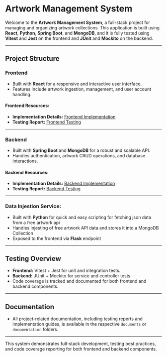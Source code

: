 # Artwork Management System

Welcome to the **Artwork Management System**, a full-stack project for managing and organizing artwork collections. This application is built using **React**, **Python**, **Spring Boot**, and **MongoDB**, and it is fully tested using **Vitest** and **Jest** on the frontend and **JUnit** and **Mockito** on the backend.

---

## Project Structure

### Frontend
- Built with **React** for a responsive and interactive user interface.
- Features include artwork ingestion, management, and user account handling.

#### Frontend Resources:
- **Implementation Details:** [Frontend Implementation](./frontend/README.md)  
- **Testing Report:** [Frontend Testing](./frontend/documents/testing_report.md)

---

### Backend
- Built with **Spring Boot** and **MongoDB** for a robust and scalable API.
- Handles authentication, artwork CRUD operations, and database interactions.

#### Backend Resources:
- **Implementation Details:** [Backend Implementation](./backend/README.md)  
- **Testing Report:** [Backend Testing](./backend/documentation/testing_report.md)

---

### Data Injestion Service:
- Built with **Python** for quick and easy scripting for fetching json data from a free artwork api
- Handles injesting of free artwork API data and stores it into a  MongoDB Collection
- Exposed to the frontend via **Flask** endpoint

---

## Testing Overview
- **Frontend:** Vitest + Jest for unit and integration tests.
- **Backend:** JUnit + Mockito for service and controller tests.
- Code coverage is tracked and documented for both frontend and backend components.

---

## Documentation
- All project-related documentation, including testing reports and implementation guides, is available in the respective `documents` or `documentation` folders.

---

This system demonstrates full-stack development, testing best practices, and code coverage reporting for both frontend and backend components.

